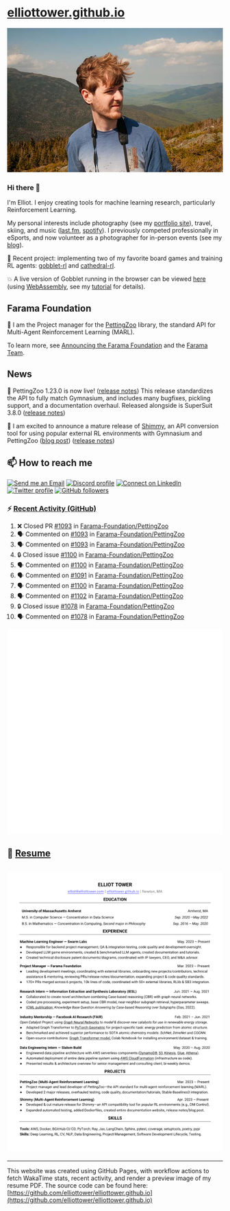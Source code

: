 # [elliottower.github.io](https://github.com/elliottower/elliottower.github.io)

[![A wild Elliot on Mt Washington](https://raw.githubusercontent.com/elliottower/elliottower.github.io/main/src/jpg/DSCF7539-600px.jpg?raw=true)](https://raw.githubusercontent.com/elliottower/elliottower.github.io/main/src/jpg/DSCF7539.jpg?raw=true)

### Hi there 👋

I'm Elliot. I enjoy creating tools for machine learning research, particularly Reinforcement Learning.

My personal interests include photography (see my [portfolio site](https://www.elliottower.com/)), travel, skiing, and music ([last.fm](https://www.last.fm/user/ajsdlfkwer), [spotify](https://open.spotify.com/user/12132818380)). I previously competed professionally in eSports, and now volunteer as a photographer for in-person events (see my [blog](https://www.elliottower.com/stories/?category=events)).

🤖 Recent project: implementing two of my favorite board games and training RL agents: [gobblet-rl](https://github.com/elliottower/gobblet-rl) and [cathedral-rl](https://github.com/elliottower/cathedral-rl). 

💥 A live version of Gobblet running in the browser can be viewed [here](https://elliottower.github.io/gobblet-rl/) (using [WebAssembly](https://webassembly.org/), see my [tutorial](https://github.com/elliottower/gobblet-rl/blob/main/tutorials/WebAssembly/web_assembly.md) for details).

## Farama Foundation

🚀 I am the Project manager for the [PettingZoo](https://github.com/Farama-Foundation/PettingZoo) library, the standard API for Multi-Agent Reinforcement Learning (MARL). 

To learn more, see [Announcing the Farama Foundation](https://farama.org/Announcing-The-Farama-Foundation) and the [Farama Team](https://farama.org/team).

## News

🎉 PettingZoo 1.23.0 is now live! ([release notes](https://github.com/Farama-Foundation/PettingZoo/releases/tag/1.23.0)) This release standardizes the API to fully match Gymnasium, and includes many bugfixes, pickling support, and a documentation overhaul. Released alongside is SuperSuit 3.8.0 ([release notes](https://github.com/Farama-Foundation/SuperSuit/releases/tag/3.8.0)) 

<!-- ![GitHub Release Date](https://img.shields.io/github/release-date/Farama-Foundation/PettingZoo) -->

🎉 I am excited to announce a mature release of [Shimmy](https://github.com/Farama-Foundation/Shimmy), an API conversion tool for using popular external RL environments with Gymnasium and PettingZoo ([blog post](https://farama.org/Announcing-Shimmy)) ([release notes](https://github.com/Farama-Foundation/Shimmy/releases/tag/v1.0.0)) 

## 📫 How to reach me

 [![Send me an Email](https://img.shields.io/badge/email-elliot%40elliottower.com-blue)](mailto:elliot@elliottower.com)
 [![Discord profile](https://img.shields.io/badge/Discord-7289DA?style=flat&logo=discord&logoColor=white)](https://discord.com/users/83091537923145728)
 [![Connect on LinkedIn](https://img.shields.io/badge/--linkedin?label=LinkedIn&logo=LinkedIn&style=social)](https://www.linkedin.com/in/elliot-tower)
 [![Twitter profile](https://img.shields.io/twitter/follow/elliottower?style=social)](https://twitter.com/ElliotTower/)
 [![GitHub followers](https://img.shields.io/github/followers/elliottower?style=social)](https://github.com/elliottower/)

### ⚡ [Recent Activity (GitHub)](https://github.com/elliottower)

<!--START_SECTION:activity-->
1. ❌ Closed PR [#1093](https://github.com/Farama-Foundation/PettingZoo/pull/1093) in [Farama-Foundation/PettingZoo](https://github.com/Farama-Foundation/PettingZoo)
2. 🗣 Commented on [#1093](https://github.com/Farama-Foundation/PettingZoo/pull/1093#issuecomment-1718257763) in [Farama-Foundation/PettingZoo](https://github.com/Farama-Foundation/PettingZoo)
3. 🗣 Commented on [#1093](https://github.com/Farama-Foundation/PettingZoo/pull/1093#issuecomment-1718251835) in [Farama-Foundation/PettingZoo](https://github.com/Farama-Foundation/PettingZoo)
4. 🔒 Closed issue [#1100](https://github.com/Farama-Foundation/PettingZoo/issues/1100) in [Farama-Foundation/PettingZoo](https://github.com/Farama-Foundation/PettingZoo)
5. 🗣 Commented on [#1100](https://github.com/Farama-Foundation/PettingZoo/issues/1100#issuecomment-1718244319) in [Farama-Foundation/PettingZoo](https://github.com/Farama-Foundation/PettingZoo)
6. 🗣 Commented on [#1091](https://github.com/Farama-Foundation/PettingZoo/pull/1091#issuecomment-1718238167) in [Farama-Foundation/PettingZoo](https://github.com/Farama-Foundation/PettingZoo)
7. 🗣 Commented on [#1100](https://github.com/Farama-Foundation/PettingZoo/issues/1100#issuecomment-1717995876) in [Farama-Foundation/PettingZoo](https://github.com/Farama-Foundation/PettingZoo)
8. 🗣 Commented on [#1102](https://github.com/Farama-Foundation/PettingZoo/issues/1102#issuecomment-1717992846) in [Farama-Foundation/PettingZoo](https://github.com/Farama-Foundation/PettingZoo)
9. 🔒 Closed issue [#1078](https://github.com/Farama-Foundation/PettingZoo/issues/1078) in [Farama-Foundation/PettingZoo](https://github.com/Farama-Foundation/PettingZoo)
10. 🗣 Commented on [#1078](https://github.com/Farama-Foundation/PettingZoo/issues/1078#issuecomment-1717702800) in [Farama-Foundation/PettingZoo](https://github.com/Farama-Foundation/PettingZoo)
<!--END_SECTION:activity-->


<picture>
  <a href="https://metrics.lecoq.io/insights?user=elliottower">
   <img src="/github-metrics.svg" alt="Metrics">
  </a>
</picture>

## 📄 [Resume](https://elliottower.github.io/src/pdf/resume.pdf)

<!-- PDF-TO-MARKDOWN:START -->
![Page 1](src/png/page1.png "Page 1")
---
<!-- PDF-TO-MARKDOWN:END -->

----

This website was created using GitHub Pages, with workflow actions to fetch WakaTime stats, recent activity, and render a preview image of my resume PDF. The source code can be found here: [https://github.com/elliottower/elliottower.github.io](https://github.com/elliottower/elliottower.github.io)
